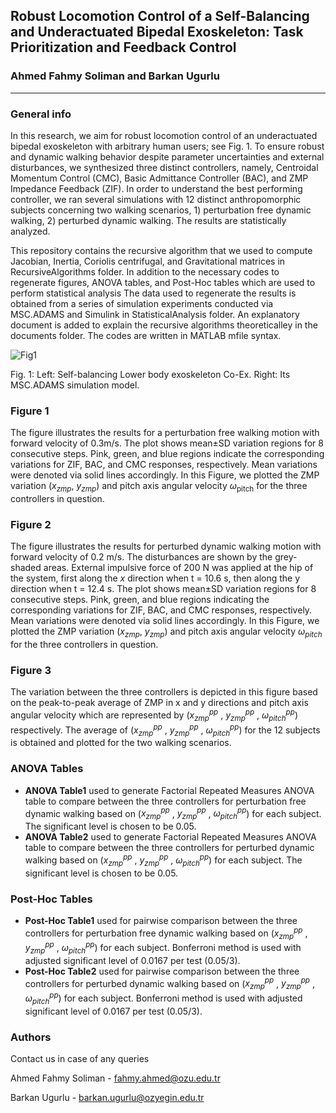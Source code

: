 ## Robust Locomotion Control of a Self-Balancing and Underactuated Bipedal Exoskeleton: Task Prioritization and Feedback Control
### Ahmed Fahmy Soliman and Barkan Ugurlu
---
### General info

In this research, we aim for robust locomotion control of an underactuated bipedal exoskeleton with arbitrary human users; see Fig. 1. To ensure robust and dynamic walking behavior despite parameter uncertainties and external disturbances, we synthesized three distinct controllers, namely, Centroidal Momentum Control (CMC), Basic Admittance Controller (BAC), and ZMP Impedance Feedback (ZIF). In order to understand the best performing controller, we ran several simulations with 12 distinct anthropomorphic subjects concerning two walking scenarios, 1) perturbation free dynamic walking, 2) perturbed dynamic walking. The results are statistically analyzed.

This repository contains the recursive algorithm that we used to compute Jacobian, Inertia, Coriolis centrifugal, and Gravitational matrices in RecursiveAlgorithms folder. In addition to the necessary codes to regenerate figures, ANOVA tables, and Post-Hoc tables which are used to perform statistical analysis The data used to regenerate the results is obtained from a series of simulation experiments conducted via MSC.ADAMS and Simulink in StatisticalAnalysis folder. An explanatory document is added to explain the recursive algorithms theoreticalley in the documents folder. The codes are written in MATLAB mfile syntax.

![Fig1](https://user-images.githubusercontent.com/82141384/116953596-579e5c00-ac96-11eb-9c7c-ed30a01e2024.png)
<p> Fig. 1: Left: Self-balancing Lower body exoskeleton Co-Ex. Right: Its MSC.ADAMS simulation model.<p>


### Figure 1
The figure illustrates the results for a perturbation free walking motion with forward velocity of 0.3m/s. The plot shows mean±SD variation regions for 8 consecutive steps. Pink, green, and blue regions indicate the corresponding variations for ZIF, BAC, and CMC responses, respectively. Mean variations were denoted via solid lines accordingly. In this Figure, we plotted the ZMP variation
(_x<sub>zmp</sub>_, _y<sub>zmp</sub>_) and pitch axis angular velocity _ω_<sub>pitch</sub> for the three controllers in question. 

### Figure 2
The figure illustrates the results for perturbed dynamic walking motion with forward velocity of 0.2 m/s. The disturbances are shown by the grey-shaded areas. External impulsive force of 200 N was applied at the hip of the system, first along the _x_ direction when t = 10.6 s, then along the y direction when t = 12.4 s. The plot shows mean±SD variation regions for 8 consecutive steps. Pink, green, and blue regions indicating the corresponding variations for ZIF, BAC, and CMC responses, respectively. Mean variations were denoted via solid lines accordingly. In this Figure, we plotted the ZMP variation 
(_x<sub>zmp</sub>_, _y<sub>zmp</sub>_) and pitch axis angular velocity _ω<sub>pitch</sub>_ for the three controllers in question.

### Figure 3
The variation between the three controllers is depicted in this figure based on the peak-to-peak average of ZMP in x and y directions and pitch axis angular velocity which are represented by (_x<sub>zmp</sub><sup>pp</sup>_ , _y<sub>zmp</sub><sup>pp</sup>_ , _ω<sub>pitch</sub><sup>pp</sup>_) respectively. The average of  (_x<sub>zmp</sub><sup>pp</sup>_ , _y<sub>zmp</sub><sup>pp</sup>_ , _ω<sub>pitch</sub><sup>pp</sup>_) for the 12 subjects is obtained and plotted for the two walking scenarios.  

### ANOVA Tables
* __ANOVA Table1__ used to generate Factorial Repeated Measures ANOVA table to compare between the three controllers for perturbation free dynamic walking based  on (_x<sub>zmp</sub><sup>pp</sup>_ , _y<sub>zmp</sub><sup>pp</sup>_ , _ω<sub>pitch</sub><sup>pp</sup>_) for each subject. The significant level is chosen to be 0.05.
* __ANOVA Table2__ used to generate Factorial Repeated Measures ANOVA table to compare between the three controllers for perturbed dynamic walking based on (_x<sub>zmp</sub><sup>pp</sup>_ , _y<sub>zmp</sub><sup>pp</sup>_ , _ω<sub>pitch</sub><sup>pp</sup>_) for each subject. The significant level is chosen to be 0.05.

### Post-Hoc Tables
* __Post-Hoc Table1__ used for pairwise comparison  between the three controllers for perturbation free dynamic walking based on (_x<sub>zmp</sub><sup>pp</sup>_ , _y<sub>zmp</sub><sup>pp</sup>_ , _ω<sub>pitch</sub><sup>pp</sup>_) for each subject. Bonferroni method is used with adjusted significant level of 0.0167 per test (0.05/3).
* __Post-Hoc Table2__   used for pairwise comparison  between the three controllers for perturbed dynamic walking based on (_x<sub>zmp</sub><sup>pp</sup>_ , _y<sub>zmp</sub><sup>pp</sup>_ , _ω<sub>pitch</sub><sup>pp</sup>_) for each subject. Bonferroni method is used with adjusted significant level of 0.0167 per test (0.05/3).

### Authors
Contact us in case of any queries

Ahmed Fahmy Soliman - fahmy.ahmed@ozu.edu.tr

Barkan Ugurlu - barkan.ugurlu@ozyegin.edu.tr



